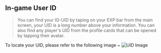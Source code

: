 ## In-game User ID

> You can find your IG-UID by taping on your EXP bar from the main screen, your UID is a long number above your information. You can also find any player's UID from the profile cards that can be opened by tapping their avatar.

To locate your UID, please refer to the following image ~
![UID Image](https://media.discordapp.net/attachments/765817423991406602/956400029491404831/UID-1.jpg)